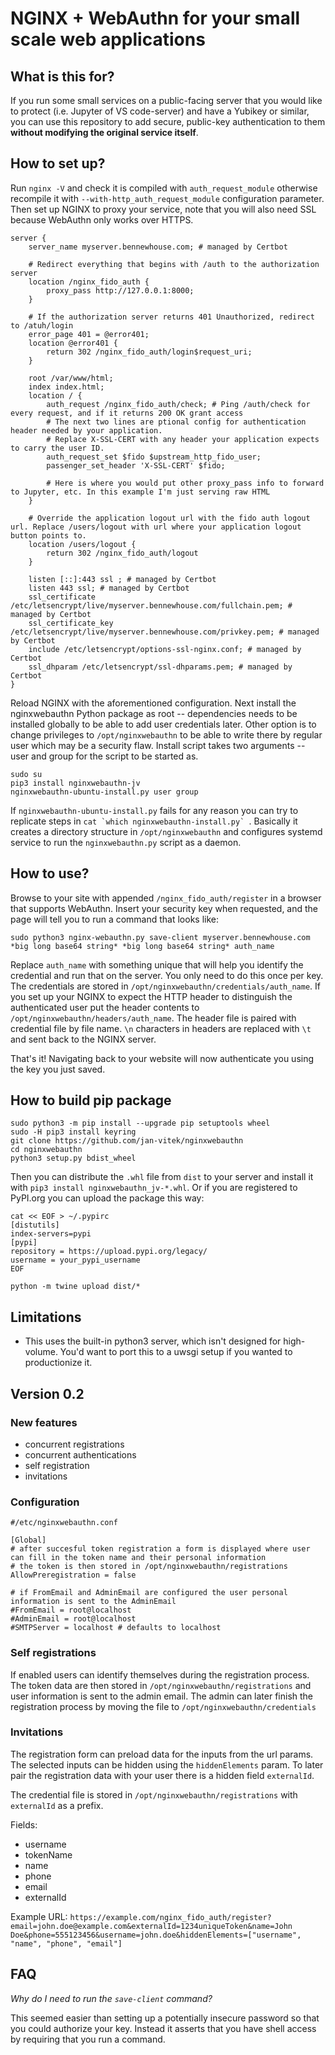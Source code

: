 # NGINX + WebAuthn for your small scale web applications

## What is this for?

If you run some small services on a public-facing server that you would like to protect (i.e. Jupyter of VS code-server) and have a Yubikey or similar, you can use this repository to add secure, public-key authentication to them **without modifying the original service itself**.

## How to set up?

Run `nginx -V` and check it is compiled with `auth_request_module` otherwise recompile it with `--with-http_auth_request_module` configuration parameter. Then set up NGINX to proxy your service, note that you will also need SSL because WebAuthn only works over HTTPS.

```
server {
    server_name myserver.bennewhouse.com; # managed by Certbot

    # Redirect everything that begins with /auth to the authorization server
    location /nginx_fido_auth {
        proxy_pass http://127.0.0.1:8000;
    }

    # If the authorization server returns 401 Unauthorized, redirect to /atuh/login
    error_page 401 = @error401;
    location @error401 {
        return 302 /nginx_fido_auth/login$request_uri;
    }

    root /var/www/html;
    index index.html;
    location / {
        auth_request /nginx_fido_auth/check; # Ping /auth/check for every request, and if it returns 200 OK grant access
        # The next two lines are ptional config for authentication header needed by your application.
        # Replace X-SSL-CERT with any header your application expects to carry the user ID.
        auth_request_set $fido $upstream_http_fido_user;
        passenger_set_header 'X-SSL-CERT' $fido;

        # Here is where you would put other proxy_pass info to forward to Jupyter, etc. In this example I'm just serving raw HTML
    }

    # Override the application logout url with the fido auth logout url. Replace /users/logout with url where your application logout button points to.
    location /users/logout {
        return 302 /nginx_fido_auth/logout
    }

    listen [::]:443 ssl ; # managed by Certbot
    listen 443 ssl; # managed by Certbot
    ssl_certificate /etc/letsencrypt/live/myserver.bennewhouse.com/fullchain.pem; # managed by Certbot
    ssl_certificate_key /etc/letsencrypt/live/myserver.bennewhouse.com/privkey.pem; # managed by Certbot
    include /etc/letsencrypt/options-ssl-nginx.conf; # managed by Certbot
    ssl_dhparam /etc/letsencrypt/ssl-dhparams.pem; # managed by Certbot
}
```

Reload NGINX with the aforementioned configuration. Next install the nginxwebauthn Python package as root -- dependencies needs to be installed globally to be able to add user credentials later. Other option is to change privileges to `/opt/nginxwebauthn` to be able to write there by regular user which may be a security flaw. Install script takes two arguments -- user and group for the script to be started as.  

```
sudo su
pip3 install nginxwebauthn-jv
nginxwebauthn-ubuntu-install.py user group
```

If `nginxwebauthn-ubuntu-install.py` fails for any reason you can try to replicate steps in ``cat `which nginxwebauthn-install.py` ``. Basically it creates a directory structure in `/opt/nginxwebauthn` and configures systemd service to run the `nginxwebauthn.py` script as a daemon.

## How to use?

Browse to your site with appended `/nginx_fido_auth/register` in a browser that supports WebAuthn. Insert your security key when requested, and the page will tell you to run a command that looks like:

```
sudo python3 nginx-webauthn.py save-client myserver.bennewhouse.com *big long base64 string* *big long base64 string* auth_name
```

Replace `auth_name` with something unique that will help you identify the credential and run that on the server. You only need to do this once per key. The credentials are stored in `/opt/nginxwebauthn/credentials/auth_name`. If you set up your NGINX to expect the HTTP header to distinguish the authenticated user put the header contents to `/opt/nginxwebauthn/headers/auth_name`. The header file is paired with credential file by file name. `\n` characters in headers are replaced with `\t` and sent back to the NGINX server.

That's it! Navigating back to your website will now authenticate you using the key you just saved.

## How to build pip package

```
sudo python3 -m pip install --upgrade pip setuptools wheel
sudo -H pip3 install keyring
git clone https://github.com/jan-vitek/nginxwebauthn
cd nginxwebauthn
python3 setup.py bdist_wheel
```

Then you can distribute the `.whl` file from `dist` to your server and install it with `pip3 install nginxwebauthn_jv-*.whl`. Or if you are registered to PyPI.org you can upload the package this way:
```
cat << EOF > ~/.pypirc
[distutils] 
index-servers=pypi
[pypi] 
repository = https://upload.pypi.org/legacy/ 
username = your_pypi_username
EOF

python -m twine upload dist/*
```

## Limitations

- This uses the built-in python3 server, which isn't designed for high-volume. You'd want to port this to a uwsgi setup if you wanted to productionize it.

## Version 0.2

### New features

- concurrent registrations
- concurrent authentications
- self registration
- invitations

### Configuration

```
#/etc/nginxwebauthn.conf

[Global]
# after succesful token registration a form is displayed where user can fill in the token name and their personal information
# the token is then stored in /opt/nginxwebauthn/registrations
AllowPreregistration = false

# if FromEmail and AdminEmail are configured the user personal information is sent to the AdminEmail
#FromEmail = root@localhost
#AdminEmail = root@localhost
#SMTPServer = localhost # defaults to localhost
```

### Self registrations

If enabled users can identify themselves during the registration process. The token data are then stored in `/opt/nginxwebauthn/registrations` and user information is sent to the admin email. The admin can later finish the registration process by moving the file to `/opt/nginxwebauthn/credentials`

### Invitations

The registration form can preload data for the inputs from the url params. The selected inputs can be hidden using the `hiddenElements` param. To later pair the registration data with your user there is a hidden field `externalId`.

The credential file is stored in `/opt/nginxwebauthn/registrations` with `externalId` as a prefix.

Fields:
- username
- tokenName
- name
- phone
- email
- externalId

Example URL: `https://example.com/nginx_fido_auth/register?email=john.doe@example.com&externalId=1234uniqueToken&name=John Doe&phone=555123456&username=john.doe&hiddenElements=["username", "name", "phone", "email"]`

## FAQ

*Why do I need to run the `save-client` command?*

This seemed easier than setting up a potentially insecure password so that you could authorize your key. Instead it asserts that you have shell access by requiring that you run a command.
